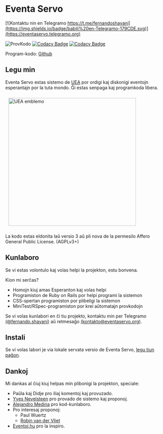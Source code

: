 # Eventa Servo

[![Kontaktu nin en Telegramo https://t.me/fernandoshayani](https://img.shields.io/badge/babili%20en-Telegramo-179CDE.svg)](https://eventaservo.telegramo.org)

![ProvKodo](https://github.com/eventaservo/eventaservo/workflows/ProvKodo/badge.svg)
[![Codacy Badge](https://api.codacy.com/project/badge/Grade/fa8d4d3f141f4e57beda334e733426a4)](https://www.codacy.com/app/shayani/EventaServo?utm_source=github.com&utm_medium=referral&utm_content=eventaservo/eventaservo&utm_campaign=Badge_Grade)
[![Codacy Badge](https://api.codacy.com/project/badge/Coverage/fa8d4d3f141f4e57beda334e733426a4)](https://www.codacy.com/app/shayani/EventaServo?utm_source=github.com&utm_medium=referral&utm_content=eventaservo/eventaservo&utm_campaign=Badge_Coverage)

Program-kodo: [Github](https://github.com/shayani/eventaservo)

## Legu min

Eventa Servo estas sistemo de [UEA](https://uea.org) por ordigi kaj diskonigi eventojn esperantajn por la tuta mondo.
Ĝi estas senpaga kaj programkoda libera.

<img alt="UEA emblemo" src="https://eventaservo.org/uea_logo_longa.png" style="margin: 10px;" width="400px">

La kodo estas eldonita laŭ versio 3 aŭ pli nova de la permesilo
Affero General Public License. (AGPLv3+)

## Kunlaboro

Se vi estas volontulo kaj volas helpi la projekton, estu bonvena.

Kion mi serĉas?

- Homojn kiuj amas Esperanton kaj volas helpi
- Programiston de Ruby on Rails por helpi programi la sistemon
- CSS-spertan programiston por plibeligi la sistemon
- MiniTest/RSpec-programiston por krei aŭtomatajn provkodojn

Se vi volas kunlabori en ĉi tiu projekto, kontaktu min per Telegramo [(@fernando.shayani)](https://t.me/fernandoshayani)
aŭ retmesaĝo [(kontakto@eventaservo.org)](mailto:kontakto@eventaservo.org).

## Instali

Se vi volas labori je via lokale servata versio de Eventa Servo,
[legu tiun paĝon](https://github.com/shayani/eventaservo/wiki/Instali).

## Dankoj

Mi dankas al ĉiuj kiuj helpas min plibonigi la projekton, speciale:

- Paŭla kaj Didje pro iliaj komentoj kaj provuzado.
- [Yves Nevelsteen](https://t.me/yvesnev) pro provado de sistemo kaj proponoj.
- [Alejandro Medina](https://t.me/alesame) pro kod-kunlaboro.
- Pro interesaj proponoj:
  - Paul Wuertz
  - [Robin van der Vliet](https://t.me/robin)
- [Eventoj.hu](http://eventoj.hu/2019.htm) pro la inspiro.
